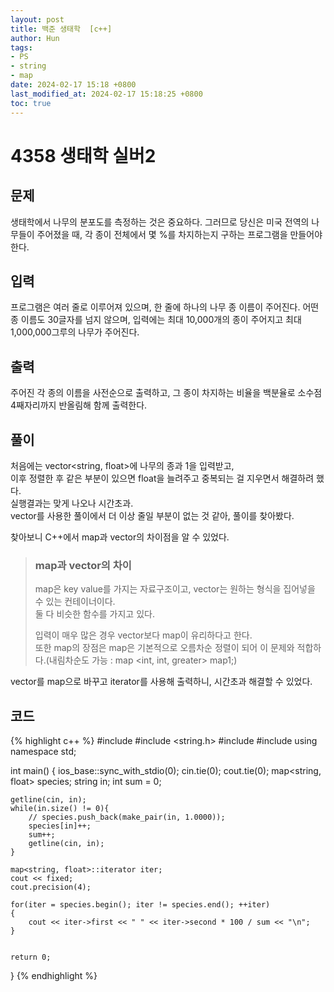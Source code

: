 ```yaml
---
layout: post
title: 백준 생태학  [c++]
author: Hun
tags:
- PS
- string
- map
date: 2024-02-17 15:18 +0800
last_modified_at: 2024-02-17 15:18:25 +0800
toc: true
---
```


# 4358 생태학 실버2

## 문제
생태학에서 나무의 분포도를 측정하는 것은 중요하다. 그러므로 당신은 미국 전역의 나무들이 주어졌을 때, 각 종이 전체에서 몇 %를 차지하는지 구하는 프로그램을 만들어야 한다.

## 입력
프로그램은 여러 줄로 이루어져 있으며, 한 줄에 하나의 나무 종 이름이 주어진다. 어떤 종 이름도 30글자를 넘지 않으며, 입력에는 최대 10,000개의 종이 주어지고 최대 1,000,000그루의 나무가 주어진다.

## 출력
주어진 각 종의 이름을 사전순으로 출력하고, 그 종이 차지하는 비율을 백분율로 소수점 4째자리까지 반올림해 함께 출력한다.

## 풀이

처음에는 vector<string, float>에 나무의 종과 1을 입력받고,<br />
이후 정렬한 후 같은 부분이 있으면 float을 늘려주고 중복되는 걸 지우면서 해결하려 했다.<br />
실행결과는 맞게 나오나 시간초과.<br />
vector를 사용한 풀이에서 더 이상 줄일 부분이 없는 것 같아, 풀이를 찾아봤다.<br />

찾아보니 C++에서 map과 vector의 차이점을 알 수 있었다. 

> ### map과 vector의 차이
> map은 key value를 가지는 자료구조이고, vector는 원하는 형식을 집어넣을 수 있는 컨테이너이다.<br />
> 둘 다 비슷한 함수를 가지고 있다.
>
> 입력이 매우 많은 경우 vector보다 map이 유리하다고 한다.<br />
> 또한 map의 장점은 map은 기본적으로 오름차순 정렬이 되어 이 문제와 적합하다.(내림차순도 가능 : map <int, int, greater> map1;)<br />

vector를 map으로 바꾸고 iterator를 사용해 출력하니, 시간초과 해결할 수 있었다.

## 코드
{% highlight c++ %}
#include <iostream>
#include <string.h>
#include <map>
#include <iterator>
using namespace std;

int main()
{
    ios_base::sync_with_stdio(0);
    cin.tie(0);
    cout.tie(0);
    map<string, float> species;
    string in;
    int sum = 0;

    getline(cin, in);
    while(in.size() != 0){
        // species.push_back(make_pair(in, 1.0000));
        species[in]++;
        sum++;
        getline(cin, in);
    }
    
    map<string, float>::iterator iter;
    cout << fixed;
    cout.precision(4);

    for(iter = species.begin(); iter != species.end(); ++iter)
    {
        cout << iter->first << " " << iter->second * 100 / sum << "\n";
    }


    return 0;
}
{% endhighlight %}